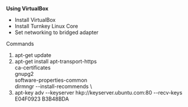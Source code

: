 **Using VirtualBox**

- Install VirtualBox
- Install Turnkey Linux Core
- Set networking to bridged adapter

Commands

1. apt-get update
2. apt-get install apt-transport-https \
     ca-certificates \
     gnupg2 \
     software-properties-common \
     dirmngr --install-recommends \
 3. apt-key adv --keyserver hkp://keyserver.ubuntu.com:80 --recv-keys E04F0923 B3B48BDA





